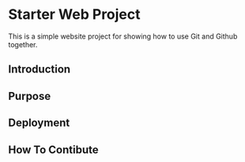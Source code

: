 # Starter Web Project

This is a simple website project for 
showing how to use Git and Github together.

## Introduction

## Purpose

## Deployment

## How To Contibute